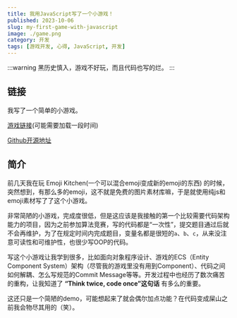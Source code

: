 ```yaml
---
title: 我用JavaScript写了一个小游戏！
published: 2023-10-06
slug: my-first-game-with-javascript
image: ./game.png
category: 开发
tags: [游戏开发, 心得, JavaScript, 开发] 
---
```


:::warning
黑历史慎入，游戏不好玩，而且代码也写的烂。
:::

## 链接

我写了一个简单的小游戏。

[游戏链接](/emoji-game/)(可能需要加载一段时间)

[Github开源地址](https://github.com/cyrus28214/emoji-game)

## 简介

前几天我在玩 Emoji Kitchen(一个可以混合emoji变成新的emoji的东西) 的时候，突然想到，有那么多的emoji，这不就是免费的图片素材库嘛，于是就使用纯js和emoji素材写了了这个小游戏。

非常简陋的小游戏，完成度很低，但是这应该是我接触的第一个比较需要代码架构能力的项目，因为之前参加算法竞赛，写的代码都是“一次性”，提交题目通过后就不会再维护，为了在规定时间内完成题目，变量名都是很短的`a`、`b`、`c`，从来没注意可读性和可维护性，也很少写OOP的代码。

写这个小游戏让我学到很多，比如面向对象程序设计、游戏的ECS（Entity Component System）架构（尽管我的游戏里没有用到Component）、代码之间如何解耦、怎么写规范的Commit Message等等。开发过程中也经历了数次痛苦的重构，让我知道了 **“Think twice, code once”这句话** 有多么的重要。

这还只是一个简陋的demo，可能想起来了就会偶尔加点功能？在代码变成屎山之前我会物尽其用的（笑）。